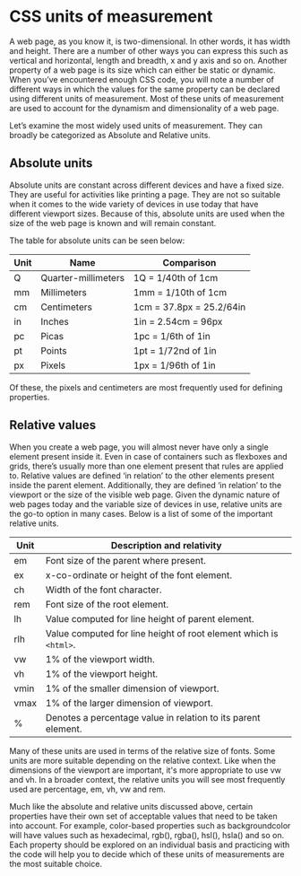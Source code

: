 # CSS units of measurement

A web page, as you know it, is two-dimensional. In other words, it has width and height. There are a number of other ways you can express this such as vertical and horizontal, length and breadth, x and y axis and so on. Another property of a web page is its size which can either be static or dynamic. When you’ve encountered enough CSS code, you will note a number of different ways in which the values for the same property can be declared using different units of measurement. Most of these units of measurement are used to account for the dynamism and dimensionality of a web page. 

Let’s examine the most widely used units of measurement. They can broadly be categorized as Absolute and Relative units.

## Absolute units

Absolute units are constant across different devices and have a fixed size. They are useful for activities like printing a page. They are not so suitable when it comes to the wide variety of devices in use today that have different viewport sizes. Because of this, absolute units are used when the size of the web page is known and will remain constant. 

The table for absolute units can be seen below:

| Unit | Name | Comparison |
|------|------|------------|
| Q | Quarter-millimeters | 1Q = 1/40th of 1cm |
| mm | Millimeters | 1mm = 1/10th of 1cm |
| cm | Centimeters | 1cm = 37.8px = 25.2/64in |
| in | Inches | 1in = 2.54cm = 96px |
| pc | Picas | 1pc = 1/6th of 1in |
| pt | Points | 1pt = 1/72nd of 1in |
| px | Pixels | 1px = 1/96th of 1in |

Of these, the pixels and centimeters are most frequently used for defining properties. 

## Relative values

When you create a web page, you will almost never have only a single element present inside it. Even in case of containers such as flexboxes and grids, there’s usually more than one element present that rules are applied to. Relative values are defined ‘in relation’ to the other elements present inside the parent element. Additionally, they are defined ‘in relation’ to the viewport or the size of the visible web page. Given the dynamic nature of web pages today and the variable size of devices in use, relative units are the go-to option in many cases. Below is a list of some of the important relative units. 

| Unit | Description and relativity |
|------|----------------------------|
| em | Font size of the parent where present. |
| ex | x-co-ordinate or height of the font element. |
| ch | Width of the font character. |
| rem | Font size of the root element. |
| lh | Value computed for line height of parent element. |
| rlh | Value computed for line height of root element which is `<html>`. |
| vw | 1% of the viewport width. |
| vh | 1% of the viewport height. |
| vmin | 1% of the smaller dimension of viewport. |
| vmax | 1% of the larger dimension of viewport. |
| % | Denotes a percentage value in relation to its parent element. |

Many of these units are used in terms of the relative size of fonts. Some units are more suitable depending on the relative context. Like when the dimensions of the viewport are important, it's more appropriate to use vw and vh. In a broader context, the relative units you will see most frequently used are percentage, em, vh, vw and rem. 

Much like the absolute and relative units discussed above, certain properties have their own set of acceptable values that need to be taken into account. For example, color-based properties such as backgroundcolor will have values such as hexadecimal, rgb(), rgba(), hsl(), hsla() and so on. Each property should be explored on an individual basis and practicing with the code will help you to decide which of these units of measurements are the most suitable choice. 